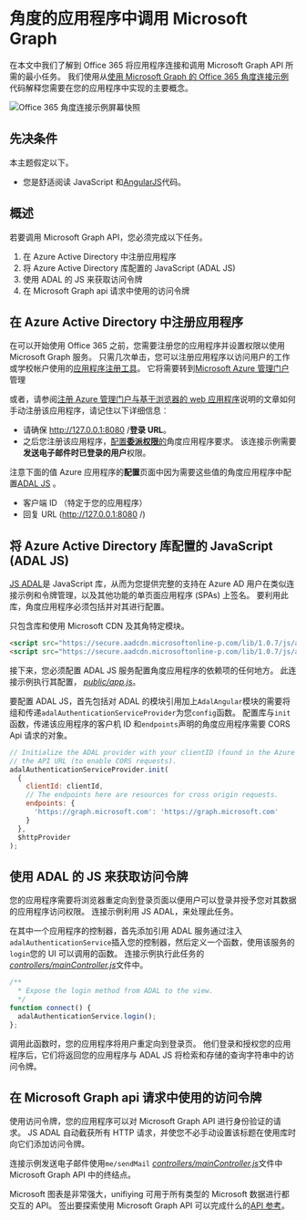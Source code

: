 # <a name="call-microsoft-graph-in-an-angular-app"></a>角度的应用程序中调用 Microsoft Graph 

在本文中我们了解到 Office 365 将应用程序连接和调用 Microsoft Graph API 所需的最小任务。 我们使用从[使用 Microsoft Graph 的 Office 365 角度连接示例](https://github.com/microsoftgraph/angular-connect-rest-sample)代码解释您需要在您的应用程序中实现的主要概念。

![Office 365 角度连接示例屏幕快照](./images/web-screenshot.png)

## <a name="prerequisites"></a>先决条件  

本主题假定以下。

* 您是舒适阅读 JavaScript 和[AngularJS](https://angularjs.org/)代码。

## <a name="overview"></a>概述

若要调用 Microsoft Graph API，您必须完成以下任务。

1. 在 Azure Active Directory 中注册应用程序
2. 将 Azure Active Directory 库配置的 JavaScript (ADAL JS)
3. 使用 ADAL 的 JS 来获取访问令牌
4. 在 Microsoft Graph api 请求中使用的访问令牌

<!--<a name="register"></a>-->
## <a name="register-the-application-in-azure-active-directory"></a>在 Azure Active Directory 中注册应用程序

在可以开始使用 Office 365 之前，您需要注册您的应用程序并设置权限以使用 Microsoft Graph 服务。
只需几次单击，您可以注册应用程序以访问用户的工作或学校帐户使用的[应用程序注册工具](https://dev.office.com/app-registration)。 它将需要转到[Microsoft Azure 管理门户](https://manage.windowsazure.com)管理

或者，请参阅[注册 Azure 管理门户与基于浏览器的 web 应用程序](https://msdn.microsoft.com/en-us/office/office365/HowTo/add-common-consent-manually#bk_RegisterWebApp)说明的文章如何手动注册该应用程序，请记住以下详细信息︰

* 请确保 http://127.0.0.1:8080 /**登录 URL**。
* 之后您注册该应用程序，[配置**委派权限**的](https://github.com/microsoftgraph/angular-connect-rest-sample/wiki/Grant-permissions-to-the-Connect-application-in-Azure)角度应用程序要求。 该连接示例需要**发送电子邮件时已登录的用户**权限。

注意下面的值 Azure 应用程序的**配置**页面中因为需要这些值的角度应用程序中配置[ADAL JS](https://github.com/AzureAD/azure-activedirectory-library-for-js) 。

* 客户端 ID （特定于您的应用程序）
* 回复 URL (http://127.0.0.1:8080 /)

<!--<a name="adal"></a>-->
## <a name="configure-azure-active-directory-library-for-javascript-adal-js"></a>将 Azure Active Directory 库配置的 JavaScript (ADAL JS)

[JS ADAL](https://github.com/AzureAD/azure-activedirectory-library-for-js)是 JavaScript 库，从而为您提供完整的支持在 Azure AD 用户在类似连接示例和令牌管理，以及其他功能的单页面应用程序 (SPAs) 上签名。 要利用此库，角度应用程序必须包括并对其进行配置。

只包含库和使用 Microsoft CDN 及其角特定模块。

```html
<script src="https://secure.aadcdn.microsoftonline-p.com/lib/1.0.7/js/adal.min.js"></script>
<script src="https://secure.aadcdn.microsoftonline-p.com/lib/1.0.7/js/adal-angular.min.js"></script>
```

接下来，您必须配置 ADAL JS 服务配置角度应用程序的依赖项的任何地方。 此连接示例执行其配置， [*public/app.js*](https://github.com/microsoftgraph/angular-connect-rest-sample/blob/master/public/scripts/app.js)。 

要配置 ADAL JS，首先包括对 ADAL 的模块引用加上```AdalAngular```模块的需要将组和传递```adalAuthenticationServiceProvider```为您```config```函数。 配置库与```init```函数，传递该应用程序的客户机 ID 和```endpoints```声明的角度应用程序需要 CORS Api 请求的对象。

```javascript
// Initialize the ADAL provider with your clientID (found in the Azure Management Portal) and 
// the API URL (to enable CORS requests).
adalAuthenticationServiceProvider.init(
  {
    clientId: clientId,
    // The endpoints here are resources for cross origin requests.
    endpoints: {
      'https://graph.microsoft.com': 'https://graph.microsoft.com'
    }
  },
  $httpProvider
);
```

<!--<a name="accessToken"></a>-->
## <a name="use-adal-js-to-get-an-access-token"></a>使用 ADAL 的 JS 来获取访问令牌

您的应用程序需要将浏览器重定向到登录页面以便用户可以登录并授予您对其数据的应用程序访问权限。 连接示例利用 JS ADAL，来处理此任务。 

在其中一个应用程序的控制器，首先添加引用 ADAL 服务通过注入```adalAuthenticationService```插入您的控制器，然后定义一个函数，使用该服务的```login```您的 UI 可以调用的函数。 连接示例执行此任务的[*controllers/mainController.js*](https://github.com/microsoftgraph/angular-connect-rest-sample/blob/master/public/controllers/mainController.js)文件中。 

```javascript
/**
  * Expose the login method from ADAL to the view.
  */
function connect() {
  adalAuthenticationService.login();
};
```

调用此函数时，您的应用程序将用户重定向到登录页。 他们登录和授权您的应用程序后，它们将返回您的应用程序与 ADAL JS 将检索和存储的查询字符串中的访问令牌。 

<!--<a name="request"></a>-->
## <a name="use-the-access-token-in-a-request-to-the-microsoft-graph-api"></a>在 Microsoft Graph api 请求中使用的访问令牌

使用访问令牌，您的应用程序可以对 Microsoft Graph API 进行身份验证的请求。 JS ADAL 自动截获所有 HTTP 请求，并使您不必手动设置该标题在使用库时向它们添加访问令牌。 

连接示例发送电子邮件使用```me/sendMail``` [*controllers/mainController.js*](https://github.com/microsoftgraph/angular-connect-rest-sample/blob/master/public/controllers/mainController.js)文件中 Microsoft Graph API 中的终结点。 

Microsoft 图表是非常强大，unifiying 可用于所有类型的 Microsoft 数据进行都交互的 API。 签出要探索使用 Microsoft Graph API 可以完成什么的[API 参考](http://graph.microsoft.io/docs/api-reference/v1.0)。

